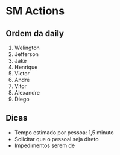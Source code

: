 # SM Actions

## Ordem da daily

1. Welington
2. Jefferson
3. Jake
4. Henrique
5. Victor
6. André
7. Vitor
8. Alexandre
9. Diego

## Dicas

- Tempo estimado por pessoa: 1,5 minuto
- Solicitar que o pessoal seja direto
- Impedimentos serem de 

<!--stackedit_data:
eyJoaXN0b3J5IjpbLTEwMjczMzE4OF19
-->